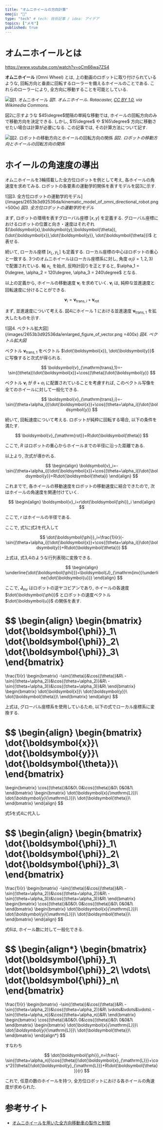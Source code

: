 ```yaml
---
title: "オムニホイールの方向計算"
emoji: "🧮"
type: "tech" # tech: 技術記事 / idea: アイデア
topics: ["メモ"]
published: true
---
```


# オムニホイールとは

https://www.youtube.com/watch?v=oCm66wa7ZS4

**オムニホイール** (Omni Wheel) とは, 上の動画のロボットに取り付けられているような, 回転方向と垂直に回転するローラーを備えるホイールのことである. これらのローラーにより, 全方向に移動することを可能としている.

![図1. オムニホイール](https://upload.wikimedia.org/wikipedia/commons/e/e3/Triple_Rotacaster_commercial_industrial_omni_wheel.jpg)
*図1. オムニホイール. Rotacaster, [CC BY 1.0](https://creativecommons.org/licenses/by/1.0), via Wikimedia Commons.*

図2に示すような $45\degree$間隔の単純な移動では, ホイールの回転方向のみで移動方向を決定できる. しかし, $15\degree$ や $165\degree$ 方向に移動させたい場合は計算が必要になる. この記事では, その計算方法について記す.

![図2. ロボットの移動方向とホイールの回転方向の関係](/images/2653b3d92536da/simple_movement.png)
*図2. ロボットの移動方向とホイールの回転方向の関係*

# ホイールの角速度の導出

オムニホイールを3輪搭載した全方位ロボットを例として考え, 各ホイールの角速度を求めてみる. ロボットの各要素の運動学的関係を表すモデルを図3に示す.

<!-- begin ignore -->
![図3. 全方位ロボットの運動学的モデル](/images/2653b3d92536da/kinematic_model_of_omni_directional_robot.png =500x)
*図3. 全方位ロボットの運動学的モデル*

まず, ロボットの環境を表すグローバル座標 $[x,y]$ を定義する. グローバル座標におけるロボットの位置と向き・速度はそれぞれ $(\boldsymbol{x},\boldsymbol{y},\boldsymbol{\theta}), (\dot{\boldsymbol{x}},\dot{\boldsymbol{y}}, \dot{\boldsymbol{\theta}})$ と表せる.

続いて, ローカル座標 $[x_{\mathrm{L}},y_{\mathrm{L}}]$ も定義する. ローカル座標の中心はロボットの重心と一致する. 3つのオムニホイールはローカル座標系に対し, 角度 $\alpha_i (i=1,2,3)$ で配置されている. 軸 $x_{\mathrm{L}}$ を始点, 反時計回りを正とすると, $\alpha_1 = 0\degree, \alpha_2 = 120\degree, \alpha_3 = 240\degree$ となる.
<!-- end ignore -->

以上の定義から, ホイールの移動速度 $\boldsymbol{v}_i$ を求めていく. $\boldsymbol{v}_i$ は, 純粋な並進速度と回転速度に分けることができる.

$$
\boldsymbol{v}_i=\boldsymbol{v}_{\mathrm{trans},i}+\boldsymbol{v}_{\mathrm{rot}}
$$

まず, 並進速度について考える. 図4にホイール $1$ における並進速度 $\boldsymbol{v}_{\mathrm{trans},1}$ を拡大したものを示す.

<!-- begin ignore -->
![図4. ベクトル拡大図](/images/2653b3d92536da/enlarged_figure_of_vector.png =400x)
*図4. ベクトル拡大図*

ベクトル $\boldsymbol{v}_{\mathrm{trans},1}$ をベクトル $\dot{\boldsymbol{x}}, \dot{\boldsymbol{y}}$ に写像すると次式が得られる.
<!-- end ignore -->

$$
\boldsymbol{v}_{\mathrm{trans},1}=-\sin{(\theta})\dot{\boldsymbol{x}}+\cos{(\theta)}\dot{\boldsymbol{y}}
$$

ベクトル $\boldsymbol{v}_i$ が $\theta+\alpha_i$ に配置されていることを考慮すれば, このベクトル写像を全てのホイールに対して一般化できる.

$$
\boldsymbol{v}_{\mathrm{trans},i}=-\sin{(\theta+\alpha_i})\dot{\boldsymbol{x}}+\cos{(\theta+\alpha_i)}\dot{\boldsymbol{y}}
$$

続いて, 回転速度について考える. ロボットが純粋に回転する場合, 以下の条件を満たす.

$$
\boldsymbol{v}_{\mathrm{rot}}=R\dot{\boldsymbol{\theta}}
$$

ここで, $R$ はロボットの重心からホイールまでの半径に沿った距離である.

以上より, 次式が導かれる.

$$
\begin{align}
   \boldsymbol{v}_i=-\sin{(\theta+\alpha_i})\dot{\boldsymbol{x}}+\cos{(\theta+\alpha_i)}\dot{\boldsymbol{y}}+R\dot{\boldsymbol{\theta}}
\end{align}
$$

これまでで, 各ホイールの移動速度をロボットの移動速度に結合できたので, 次はホイールの角速度を関連付けていく.

$$
\begin{align}
   \boldsymbol{v}_i=r\dot{\boldsymbol{\phi}}_i
\end{align}
$$

ここで, $r$ はホイールの半径である.

<!-- begin ignore -->
ここで, 式1に式2を代入して
<!-- end ignore -->

$$
\dot{\boldsymbol{\phi}}_i=\frac{1}{r}(-\sin{(\theta+\alpha_i})\dot{\boldsymbol{x}}+\cos{(\theta+\alpha_i)}\dot{\boldsymbol{y}}+R\dot{\boldsymbol{\theta}})
$$

上式は, 式3,4のような行列表現に変換できる.

$$
\begin{align}
   \underline{\dot{\boldsymbol{\phi}}}=\boldsymbol{J}_{\mathrm{inv}}\underline{\dot{\boldsymbol{u}}}
\end{align}
$$

<!-- begin ignore -->
ここで, $\boldsymbol{J}_{\mathrm{inv}}$ はロボットの逆ヤコビアンであり, ホイールの各速度 $\dot{\boldsymbol{\phi}}$ とロボットの速度ベクトル $\dot{\boldsymbol{u}}$ の関係を表す.
<!-- end ignore -->

$$
\begin{align}
   \begin{bmatrix}
      \dot{\boldsymbol{\phi}}_1\\
      \dot{\boldsymbol{\phi}}_2\\
      \dot{\boldsymbol{\phi}}_3\\
   \end{bmatrix}
   =
   \frac{1}{r}
   \begin{bmatrix}
      -\sin{(\theta)}&\cos{(\theta)}&R\\
      -\sin{(\theta+\alpha_2)}&\cos{(\theta+\alpha_2)}&R\\
      -\sin{(\theta+\alpha_3)}&\cos{(\theta+\alpha_3)}&R\\
   \end{bmatrix}
   \begin{bmatrix}
      \dot{\boldsymbol{x}}\\
      \dot{\boldsymbol{y}}\\
      \dot{\boldsymbol{\theta}}\\
   \end{bmatrix}
\end{align}
$$

上式は, グローバル座標系を使用しているため, 以下の式でローカル座標系に変換する.

$$
\begin{align}
   \begin{bmatrix}
      \dot{\boldsymbol{x}}\\
      \dot{\boldsymbol{y}}\\
      \dot{\boldsymbol{\theta}}\\
   \end{bmatrix}
   =
   \begin{bmatrix}
      \cos{(\theta)}&0&0\\
      0&\cos{(\theta)}&0\\
      0&0&1\\
   \end{bmatrix}
   \begin{bmatrix}
      \dot{\boldsymbol{x}_{\mathrm{L}}}\\
      \dot{\boldsymbol{y}_{\mathrm{L}}}\\
      \dot{\boldsymbol{\theta}}\\
   \end{bmatrix}
\end{align}
$$

<!-- begin ignore -->
式5を式4に代入し
<!-- end ignore -->

$$
\begin{align}
   \begin{bmatrix}
      \dot{\boldsymbol{\phi}}_1\\
      \dot{\boldsymbol{\phi}}_2\\
      \dot{\boldsymbol{\phi}}_3\\
   \end{bmatrix}
   =
   \frac{1}{r}
   \begin{bmatrix}
      -\sin{(\theta)}&\cos{(\theta)}&R\\
      -\sin{(\theta+\alpha_2)}&\cos{(\theta+\alpha_2)}&R\\
      -\sin{(\theta+\alpha_3)}&\cos{(\theta+\alpha_3)}&R\\
   \end{bmatrix}
   \begin{bmatrix}
      \cos{(\theta)}&0&0\\
      0&\cos{(\theta)}&0\\
      0&0&1\\
   \end{bmatrix}
   \begin{bmatrix}
      \dot{\boldsymbol{x}_{\mathrm{L}}}\\
      \dot{\boldsymbol{y}_{\mathrm{L}}}\\
      \dot{\boldsymbol{\theta}}\\
   \end{bmatrix}
\end{align}
$$

式6は, ホイール数に対して一般化できる.

$$
\begin{align*}
   \begin{bmatrix}
      \dot{\boldsymbol{\phi}}_1\\
      \dot{\boldsymbol{\phi}}_2\\
      \vdots\\
      \dot{\boldsymbol{\phi}}_n\\
   \end{bmatrix}
   =
   \frac{1}{r}
   \begin{bmatrix}
      -\sin{(\theta)}&\cos{(\theta)}&R\\
      -\sin{(\theta+\alpha_2)}&\cos{(\theta+\alpha_2)}&R\\
      \vdots&\vdots&\vdots\\
      -\sin{(\theta+\alpha_n)}&\cos{(\theta+\alpha_n)}&R\\
   \end{bmatrix}
   \begin{bmatrix}
      \cos{(\theta)}&0&0\\
      0&\cos{(\theta)}&0\\
      0&0&1\\
   \end{bmatrix}
   \begin{bmatrix}
      \dot{\boldsymbol{x}_{\mathrm{L}}}\\
      \dot{\boldsymbol{y}_{\mathrm{L}}}\\
      \dot{\boldsymbol{\theta}}\\
   \end{bmatrix}
\end{align*}
$$

<!-- begin ignore -->
すなわち
<!-- end ignore -->

$$
\dot{\boldsymbol{\phi}}_n=\frac{-\sin{(\theta+\alpha_n)}\cos{(\theta)}\dot{\boldsymbol{x}_{\mathrm{L}}}+\cos^2{(\theta)}\dot{\boldsymbol{y}_{\mathrm{L}}}+R\dot{\boldsymbol{\theta}}}{r}
$$

これで, 任意の数のホイールを持つ, 全方位ロボットにおける各ホイールの角速度が求められた.

# 参考サイト

 - [オムニホイールを用いた全方向移動車の製作と制御](https://blog.tokor.org/2015/05/14/%E3%82%AA%E3%83%A0%E3%83%8B%E3%83%9B%E3%82%A4%E3%83%BC%E3%83%AB%E3%82%92%E7%94%A8%E3%81%84%E3%81%9F%E5%85%A8%E6%96%B9%E5%90%91%E7%A7%BB%E5%8B%95%E8%BB%8A%E3%81%AE%E8%A3%BD%E4%BD%9C%E3%81%A8%E5%88%B6%E5%BE%A1/)
